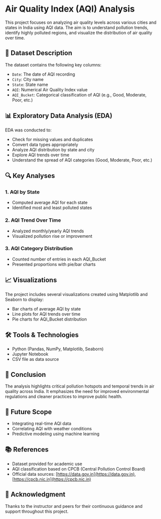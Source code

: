 # Air Quality Index (AQI) Analysis

This project focuses on analyzing air quality levels across various cities and states in India using AQI data. The aim is to understand pollution trends, identify highly polluted regions, and visualize the distribution of air quality over time.

## 📂 Dataset Description

The dataset contains the following key columns:

- `Date`: The date of AQI recording
- `City`: City name
- `State`: State name 
- `AQI`: Numerical Air Quality Index value
- `AQI_Bucket`: Categorical classification of AQI (e.g., Good, Moderate, Poor, etc.)

## 📊 Exploratory Data Analysis (EDA)

EDA was conducted to:
- Check for missing values and duplicates
- Convert data types appropriately
- Analyze AQI distribution by state and city
- Explore AQI trends over time
- Understand the spread of AQI categories (Good, Moderate, Poor, etc.)

## 🔍 Key Analyses

### 1. AQI by State
- Computed average AQI for each state
- Identified most and least polluted states

### 2. AQI Trend Over Time
- Analyzed monthly/yearly AQI trends
- Visualized pollution rise or improvement

### 3. AQI Category Distribution
- Counted number of entries in each AQI_Bucket
- Presented proportions with pie/bar charts

## 📈 Visualizations

The project includes several visualizations created using Matplotlib and Seaborn to display:
- Bar charts of average AQI by state
- Line plots for AQI trends over time
- Pie charts for AQI_Bucket distribution

## 🛠 Tools & Technologies

- Python (Pandas, NumPy, Matplotlib, Seaborn)
- Jupyter Notebook
- CSV file as data source

## 📌 Conclusion

The analysis highlights critical pollution hotspots and temporal trends in air quality across India. It emphasizes the need for improved environmental regulations and cleaner practices to improve public health.

## 🚀 Future Scope

- Integrating real-time AQI data
- Correlating AQI with weather conditions
- Predictive modeling using machine learning

## 📚 References

- Dataset provided for academic use
- AQI classification based on CPCB (Central Pollution Control Board)
- Official data sources: [https://data.gov.in](https://data.gov.in), [https://cpcb.nic.in](https://cpcb.nic.in)

## 🙏 Acknowledgment

Thanks to the instructor and peers for their continuous guidance and support throughout this project.

